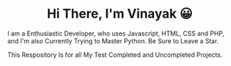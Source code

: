 # <center>Hi There, I'm Vinayak 😀</center>
I am a Enthusiastic Developer, who uses Javascript, HTML, CSS and PHP, and I'm also Currently Trying to Master Python.
Be Sure to Leave a Star.

This Respository Is for all My Test Completed and Uncompleted Projects.
